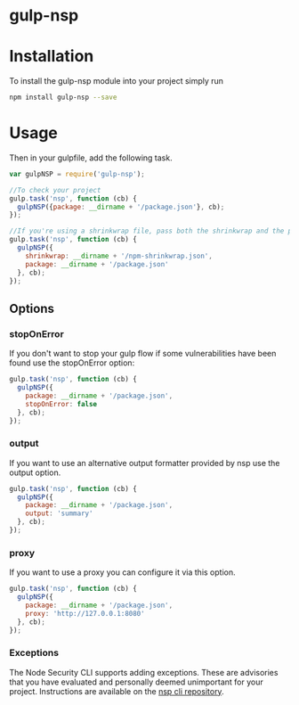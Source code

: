 # gulp-nsp

# Installation

To install the gulp-nsp module into your project simply run

```bash
npm install gulp-nsp --save
```

# Usage

Then in your gulpfile, add the following task.

```javascript
var gulpNSP = require('gulp-nsp');

//To check your project
gulp.task('nsp', function (cb) {
  gulpNSP({package: __dirname + '/package.json'}, cb);
});
```

```javascript
//If you're using a shrinkwrap file, pass both the shrinkwrap and the package.json
gulp.task('nsp', function (cb) {
  gulpNSP({
    shrinkwrap: __dirname + '/npm-shrinkwrap.json',
    package: __dirname + '/package.json'
  }, cb);
});
```

## Options

### stopOnError
If you don't want to stop your gulp flow if some vulnerabilities have been found use the stopOnError option:

```javascript
gulp.task('nsp', function (cb) {
  gulpNSP({
    package: __dirname + '/package.json',
    stopOnError: false
  }, cb);
});
```

### output
If you want to use an alternative output formatter provided by nsp use the output option.

```javascript
gulp.task('nsp', function (cb) {
  gulpNSP({
    package: __dirname + '/package.json',
    output: 'summary'
  }, cb);
});
```

### proxy
If you want to use a proxy you can configure it via this option.


```javascript
gulp.task('nsp', function (cb) {
  gulpNSP({
    package: __dirname + '/package.json',
    proxy: 'http://127.0.0.1:8080'
  }, cb);
});
```

### Exceptions
The Node Security CLI supports adding exceptions. These are advisories that you have evaluated and personally deemed unimportant for your project. Instructions are available on the [nsp cli repository](https://github.com/nodesecurity/nsp#exceptions).
